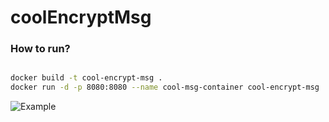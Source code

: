 # coolEncryptMsg

### How to run?

```sh

docker build -t cool-encrypt-msg .
docker run -d -p 8080:8080 --name cool-msg-container cool-encrypt-msg
```

![Example](https://github.com/mikelovato/coolEncryptMsg/blob/main/docs/examples.gif)